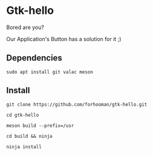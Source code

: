 # Gtk-hello

Bored are you? 

Our Application's Button has a solution for it ;)

## Dependencies

```
sudo apt install git valac meson

```

## Install

```
git clone https://github.com/forhooman/gtk-hello.git
```
```
cd gtk-hello
```
```
meson build --prefix=/usr
```
```
cd build && ninja
```
```
ninja install
```

